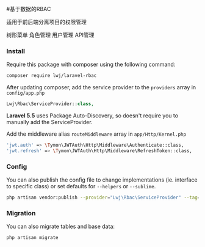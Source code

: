 #基于数据的RBAC

适用于前后端分离项目的权限管理


树形菜单
角色管理
用户管理
API管理

### Install
Require this package with composer using the following command:

```bash
composer require lwj/laravel-rbac
```

After updating composer, add the service provider to the `providers` array in `config/app.php`

```php
Lwj\Rbac\ServiceProvider::class,
```
**Laravel 5.5** uses Package Auto-Discovery, so doesn't require you to manually add the ServiceProvider.

Add the middleware alias `routeMiddleware` array in `app/Http/Kernel.php`

```bash
'jwt.auth' => \Tymon\JWTAuth\Http\Middleware\Authenticate::class,
'jwt.refresh' => \Tymon\JWTAuth\Http\Middleware\RefreshToken::class,
```

### Config

You can also publish the config file to change implementations (ie. interface to specific class) or set defaults for `--helpers` or `--sublime`.

```bash
php artisan vendor:publish --provider="Lwj\Rbac\ServiceProvider" --tag=config
```

### Migration

You can also migrate tables and base data:

```bash
php artisan migrate
```
